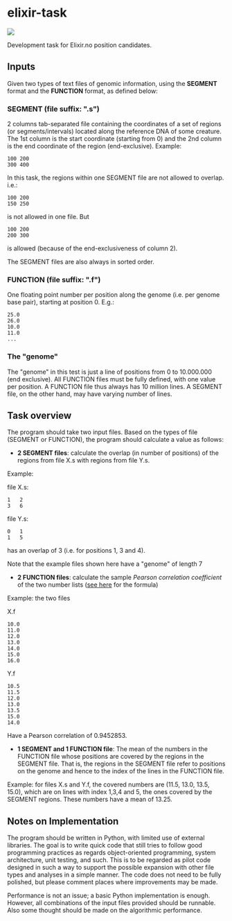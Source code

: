 # elixir-task

[![](https://github.com/bblodfon/elixir-task/actions/workflows/pytest-ci.yml/badge.svg)](https://github.com/bblodfon/elixir-task/actions)

Development task for Elixir.no position candidates.

## Inputs

Given two types of text files of genomic information, using the **SEGMENT** format and the **FUNCTION** format, as defined below:

### SEGMENT (file suffix: ".s")

2 columns tab-separated file containing the coordinates of a set of regions (or segments/intervals) located along the reference DNA of some creature.
The 1st column is the start coordinate (starting from 0) and the 2nd column is the end coordinate of the region (end-exclusive).
Example:
```
100	200
300	400
```

In this task, the regions within one SEGMENT file are not allowed to overlap. i.e.:

```
100	200
150	250
```

is not allowed in one file. But

```
100	200
200	300
```

is allowed (because of the end-exclusiveness of column 2). 

The SEGMENT files are also always in sorted order.

### FUNCTION (file suffix: ".f")

One floating point number per position along the genome (i.e. per genome base pair), starting at position 0. E.g.:

```
25.0
26.0
10.0
11.0
...
```

### The "genome"

The "genome" in this test is just a line of positions from 0 to 10.000.000 (end exclusive).
All FUNCTION files must be fully defined, with one value per position.
A FUNCTION file thus always has 10 million lines.
A SEGMENT file, on the other hand, may have varying number of lines.

## Task overview

The program should take two input files.
Based on the types of file (SEGMENT or FUNCTION), the program should calculate a value as follows:

- **2 SEGMENT files**: calculate the overlap (in number of positions) of the regions from file X.s with regions from file Y.s.

Example:

file X.s:
```
1	2
3	6
```

file Y.s:
```
0	1
1	5
```

has an overlap of 3 (i.e. for positions 1, 3 and 4).

Note that the example files shown here have a "genome" of length 7

- **2 FUNCTION files**: calculate the sample *Pearson correlation coefficient* of the two number lists ([see here](https://en.wikipedia.org/wiki/Pearson_correlation_coefficient#For_a_sample) for the formula)

Example: the two files

X.f
```
10.0
11.0
12.0
13.0
14.0
15.0
16.0
```

Y.f
```
10.5
11.5
12.0
13.0
13.5
15.0
14.0
```

Have a Pearson correlation of 0.9452853.

- **1 SEGMENT and 1 FUNCTION file**: The mean of the numbers in the FUNCTION file whose positions are covered by the regions in the SEGMENT file.
That is, the regions in the SEGMENT file refer to positions on the genome and hence to the index of the lines in the FUNCTION file.

Example: for files X.s and Y.f, the covered numbers are (11.5, 13.0, 13.5, 15.0), which are on lines with index 1,3,4 and 5, the ones covered by the SEGMENT regions.
These numbers have a mean of 13.25.

## Notes on Implementation

The program should be written in Python, with limited use of external libraries.
The goal is to write quick code that still tries to follow good programming practices as regards object-oriented programming, system architecture, unit testing, and such.
This is to be regarded as pilot code designed in such a way to support the possible expansion with other file types and analyses in a simple manner.
The code does not need to be fully polished, but please comment places where improvements may be made.

Performance is not an issue; a basic Python implementation is enough.
However, all combinations of the input files provided should be runnable.
Also some thought should be made on the algorithmic performance.
